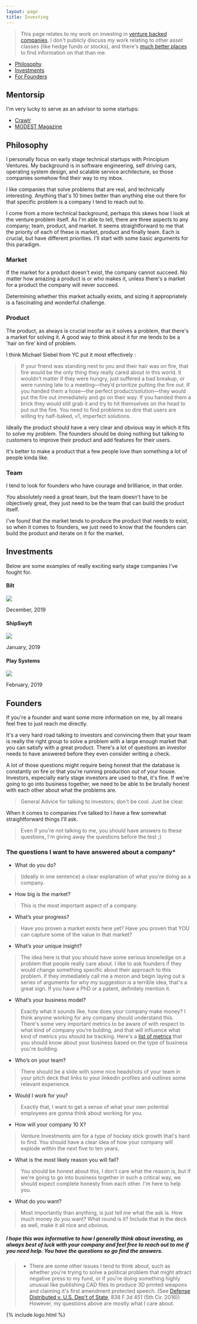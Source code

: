 ```yaml
---
layout: page
title: Investing
---
```


> This page relates to my work on investing in [venture backed companies](https://www.investopedia.com/terms/v/venturecapital.asp).
> I don't publicly discuss my work relating to other asset classes (like hedge funds or stocks), and there's [much better places](https://www.investopedia.com/) to find information on that than me.

- [Philosophy](#philosophy)
- [Investments](#companies)
- [For Founders](#founders)



## Mentorsip

I'm very lucky to serve as an advisor to some startups:

- [Crawlr](https://crawlr.app/)
- [MODEST Magazine](https://view.publitas.com/modest/modest-magazine-2018/page/1)


## Philosophy

I personally focus on early stage technical startups with Principium Ventures. My background is in software engineering, self driving cars, operating system design, and scalable service architecture, so those companies somehow find their way to my inbox.

I like companies that solve problems that are real, and technically interesting. Anything that's 10 times better than anything else out there for that specific problem is a company I tend to reach out to.

I come from a more technical background, perhaps this skews how I look at the venture problem itself. As I'm able to tell, there are three aspects to any company; team, product, and market. It seems straightforward to me that the priority of each of these is market, product and finally team. Each is crucial, but have different priorities. I'll start with some basic arguments for this paradigm.


### Market
If the market for a product doesn't exist, the company cannot succeed. No matter how amazing a product is or who makes it, unless there's a market for a product the company will never succeed.

Determining whether this market actually exists, and sizing it appropriately is a fascinating and wonderful challenge.


### Product

The product, as always is crucial insofar as it solves a problem, that there's a market for solving it. A good way to think about it for me tends to be a 'hair on fire' kind of problem.

I think Michael Siebel from YC put it most effectively :

> If your friend was standing next to you and their hair was on fire, that fire would be the only thing they really cared about in this world. It wouldn’t matter if they were hungry, just suffered a bad breakup, or were running late to a meeting—they’d prioritize putting the fire out. If you handed them a hose—the perfect product/solution—they would put the fire out immediately and go on their way. If you handed them a brick they would still grab it and try to hit themselves on the head to put out the fire. You need to find problems so dire that users are willing try half-baked, v1, imperfect solutions.


Ideally the product should have a very clear and obvious way in which it fits to solve my problem. The founders should be doing nothing but talking to customers to improve their product and add features for their users.

It's better to make a product that a few people love than something a lot of people kinda like.

### Team

I tend to look for founders who have courage and brilliance, in that order.

You absolutely need a great team, but the team doesn't have to be objectively great, they just need to be the team that can build the product itself.

I've found that the market tends to produce the product that needs to exist, so when it comes to founders, we just need to know that the founders can build the product and iterate on it for the market.


## Investments

Below are some examples of really exciting early stage companies I've fought for.

#### Bilt

![](/public/img/investments/bilt.png)

December, 2019

#### ShipSwyft

![](/public/img/investments/ship.png)

January, 2019

#### Play Systems

![](/public/img/investments/play.png)

February, 2019


## Founders

If you're a founder and want some more information on me, by all means feel free to just reach me directly.


It's a very hard road talking to investors and convincing them that your team is really the right group to solve a problem with a large enough market that you can satisfy with a great product. There's a lot of questions an investor needs to have answered before they even consider writing a check.

A lot of those questions might require being honest that the database is constantly on fire or that you're running production out of your house. Investors, especially early stage investors are used to that, it's fine. If we're going to go into business together, we need to be able to be brutally honest with each other about what the problems are.

> General Advice for talking to investors; don't be cool. Just be clear.

When it comes to companies I've talked to I have a few somewhat straightforward things I'll ask.

> Even if you're not talking to me, you should have answers to these questions, I'm giving away the questions before the test ;)

### The questions I want to have answered about a company*

- What do you do?
> (ideally in one sentence) a clear explanation of what you're doing as a company.

- How big is the market?
> This is the most important aspect of a company.

- What’s your progress?
> Have you proven a market exists here yet?
> Have you proven that YOU can capture some of the value in that market?

- What’s your unique insight?
> The idea here is that you should have some serious knowledge on a problem that people really care about.
> I like to ask founders if they would change something specific about their approach to this problem.
> if they immediately call me a moron and begin laying out a series of arguments for why my suggestion is a terrible idea, that's a great sign.
> If you have a PhD or a patent, definitely mention it.

- What’s your business model?
> Exactly what it sounds like, how does your company make money? I think anyone working for any company should understand this.
> There's some very important metrics to be aware of with respect to what kind of company you're bulding, and that will influence what kind of metrics you should be tracking.
> Here's a [list of metrics](https://www.ycombinator.com/resources/key-metrics) that you should know about your business based on the type of business you're building.

- Who’s on your team?
> There should be a slide with some nice headshots of your team in your pitch deck that links to your linkedin profiles and outlines some relevant experience.

- Would I work for you?
> Exactly that, I want to get a sense of what your own potential employees are gonna think about working for you.

- How will your company 10 X?
> Venture Investments aim for a type of hockey stick growth that's hard to find. You should have a clear idea of how your company will explode within the next five to ten years.

- What is the most likely reason you will fail?
> You should be honest about this, I don't care what the reason is, but if we're going to go into business together in such a critical way, we should expect complete honesty from each other. I'm here to help you.

- What do you want?
> Most importantly than anything, is just tell me what the ask is. How much money do you want? What round is it? Include that in the deck as well, make it all nice and obvious.


##### I hope this was informative to how I generally think about investing, as always best of luck with your company and feel free to reach out to me if you need help. You have the questions so go find the answers.

> * There are some other issues I tend to think about, such as whether you're trying to solve a political problem that might attract negative press to my fund,
> or if you're doing something highly unusual like publishing CAD files to produce 3D printed weapons and claiming it's first amendment protected speech. (See [Defense Distributed v. U.S. Dep't of State](https://casetext.com/case/def-distributed-v-us-dept-of-state), 838 F.3d 451 (5th Cir. 2016)) However, my questions above are mostly what I care about.


{% include logo.html %}

